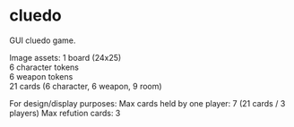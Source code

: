 # cluedo
GUI cluedo game.

Image assets:
1 board (24x25)  
6 character tokens  
6 weapon tokens  
21 cards (6 character, 6 weapon, 9 room)  


For design/display purposes: 
Max cards held by one player: 7 (21 cards / 3 players) 
Max refution cards: 3 

